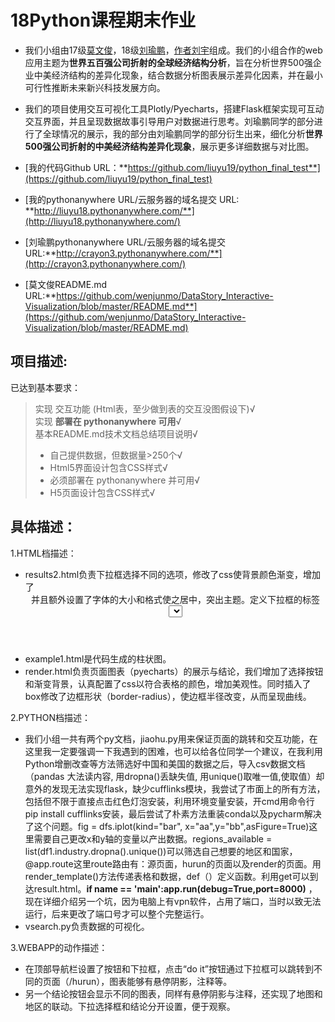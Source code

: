 # 18Python课程期末作业
* 我们小组由17级[莫文俊](https://github.com/wenjunmo/DataStory_Interactive-Visualization/blob/master/README.md)，18级[刘瑜鹏](http://crayon3.pythonanywhere.com/)，[作者刘宇](https://github.com/wenjunmo/DataStory_Interactive-Visualization/blob/master/README.md)组成。我们的小组合作的web应用主题为**世界五百强公司折射的全球经济结构分析**，旨在分析世界500强企业中美经济结构的差异化现象，结合数据分析图表展示差异化因素，并在最小可行性推断未来新兴科技发展方向。    
  
* 我们的项目使用交互可视化工具Plotly/Pyecharts，搭建Flask框架实现可互动交互界面，并且呈现数据故事引导用户对数据进行思考。刘瑜鹏同学的部分进行了全球情况的展示，我的部分由刘瑜鹏同学的部分衍生出来，细化分析**世界500强公司折射的中美经济结构差异化现象**，展示更多详细数据与对比图。  

* [我的代码Github URL：**https://github.com/liuyu19/python_final_test**](https://github.com/liuyu19/python_final_test)
* [我的pythonanywhere URL/云服务器的域名提交 URL: **http://liuyu18.pythonanywhere.com/**](http://liuyu18.pythonanywhere.com/)
* [刘瑜鹏pythonanywhere URL/云服务器的域名提交 URL:**http://crayon3.pythonanywhere.com/**](http://crayon3.pythonanywhere.com/)
* [莫文俊README.md URL:**https://github.com/wenjunmo/DataStory_Interactive-Visualization/blob/master/README.md**](https://github.com/wenjunmo/DataStory_Interactive-Visualization/blob/master/README.md)

## 项目描述:  
已达到基本要求：
> 实现 交互功能 (Html表，至少做到表的交互没图假设下)√  
> 实现 **部署在 pythonanywhere 可用**√    
> 基本README.md技术文档总结项目说明√  
> * 自己提供数据，但数据量>250个√    
> * Html5界面设计包含CSS样式√  
> * 必须部署在 pythonanywhere 并可用√   
> * H5页面设计包含CSS样式√

## 具体描述：
1.HTML档描述：  
* results2.html负责下拉框选择不同的选项，修改了css使背景颜色渐变，增加了<header>并且额外设置了字体的大小和格式使之居中，突出主题。定义下拉框的标签<select>我们运用了if函数来筛选数据，传递后生成表格与柱状图。
* example1.html是代码生成的柱状图。
* render.html负责页面图表（pyecharts）的展示与结论，我们增加了选择按钮和渐变背景，认真配置了css以符合表格的颜色，增加美观性。同时插入了box修改了边框形状（border-radius），使边框半径改变，从而呈现曲线。  
 
2.PYTHON档描述：    
* 我们小组一共有两个py文档，jiaohu.py用来保证页面的跳转和交互功能，在这里我一定要强调一下我遇到的困难，也可以给各位同学一个建议，在我利用Python增删改查等方法筛选好中国和美国的数据之后，导入csv数据文档（pandas 大法读内容, 用dropna()丢缺失值, 用unique()取唯一值,使取值）却意外的发现无法实现flask，缺少cufflinks模块，我尝试了市面上的所有方法，包括但不限于直接点击红色灯泡安装，利用环境变量安装，开cmd用命令行pip install cufflinks安装，最后尝试了朴素方法重装conda以及pycharm解决了这个问题。fig = dfs.iplot(kind="bar", x="aa",y="bb",asFigure=True)这里需要自己更改x和y轴的变量以产出数据。regions_available = list(df1.industry.dropna().unique())可以筛选自己想要的地区和国家，@app.route这里route路由有：源页面，hurun的页面以及render的页面。用render_template()方法传递表格和数据，def（）定义函数。利用get可以到达result.html。**if __name__ == '__main__':app.run(debug=True,port=8000)** ，现在详细介绍另一个坑，因为电脑上有vpn软件，占用了端口，当时以致无法运行，后来更改了端口号才可以整个完整运行。
* vsearch.py负责数据的可视化。 

3.WEBAPP的动作描述：  
* 在顶部导航栏设置了按钮和下拉框，点击“do it”按钮通过下拉框可以跳转到不同的页面（/hurun），图表能够有悬停阴影，注释等。  
* 另一个结论按钮会显示不同的图表，同样有悬停阴影与注释，还实现了地图和地区的联动。下拉选择框和结论分开设置，便于观察。  
